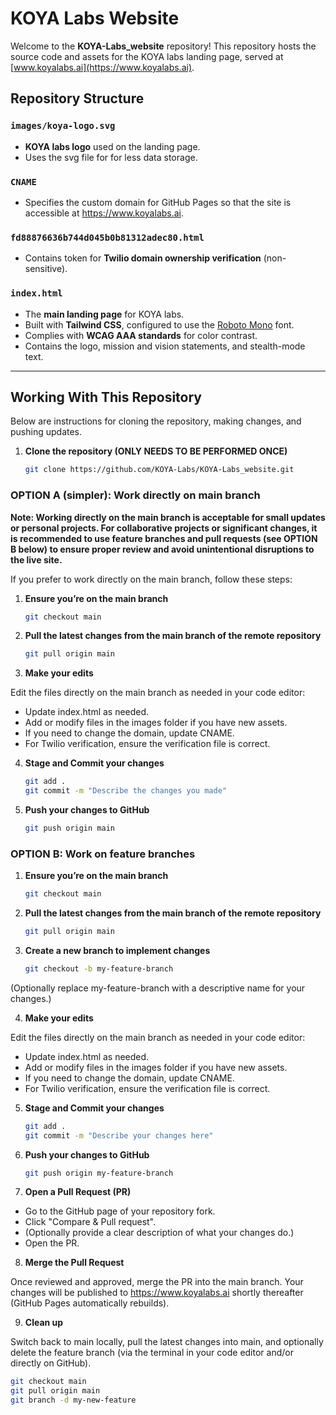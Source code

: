 # KOYA Labs Website

Welcome to the **KOYA-Labs_website** repository! This repository hosts the source code and assets for the KOYA labs landing page, served at [www.koyalabs.ai](https://www.koyalabs.ai).

## Repository Structure

### `images/koya-logo.svg`
- **KOYA labs logo** used on the landing page. 
- Uses the svg file for for less data storage.

### `CNAME`
- Specifies the custom domain for GitHub Pages so that the site is accessible at https://www.koyalabs.ai.

### `fd88876636b744d045b0b81312adec80.html`
- Contains token for **Twilio domain ownership verification** (non-sensitive).

### `index.html`
- The **main landing page** for KOYA labs.
- Built with **Tailwind CSS**, configured to use the [Roboto Mono](https://fonts.google.com/specimen/Roboto+Mono) font. 
- Complies with **WCAG AAA standards** for color contrast.
- Contains the logo, mission and vision statements, and stealth-mode text.

---

## Working With This Repository

Below are instructions for cloning the repository, making changes, and pushing updates.

1. **Clone the repository (ONLY NEEDS TO BE PERFORMED ONCE)**

   ```bash
   git clone https://github.com/KOYA-Labs/KOYA-Labs_website.git

### OPTION A (simpler): Work directly on main branch

**Note: Working directly on the main branch is acceptable for small updates or personal projects. For collaborative projects or significant changes, it is recommended to use feature branches and pull requests (see OPTION B below) to ensure proper review and avoid unintentional disruptions to the live site.**

If you prefer to work directly on the main branch, follow these steps:

1. **Ensure you’re on the main branch**

   ```bash
   git checkout main

2. **Pull the latest changes from the main branch of the remote repository**

   ```bash
   git pull origin main

3. **Make your edits**

Edit the files directly on the main branch as needed in your code editor:
- Update index.html as needed.
- Add or modify files in the images folder if you have new assets.
- If you need to change the domain, update CNAME.
- For Twilio verification, ensure the verification file is correct.

4. **Stage and Commit your changes**

   ```bash
   git add .
   git commit -m "Describe the changes you made"

5. **Push your changes to GitHub**

   ```bash
   git push origin main

### OPTION B: Work on feature branches

1. **Ensure you’re on the main branch**

   ```bash
   git checkout main

2. **Pull the latest changes from the main branch of the remote repository**

   ```bash
   git pull origin main

3. **Create a new branch to implement changes**

   ```bash
   git checkout -b my-feature-branch

(Optionally replace my-feature-branch with a descriptive name for your changes.)

4. **Make your edits**

Edit the files directly on the main branch as needed in your code editor:
- Update index.html as needed.
- Add or modify files in the images folder if you have new assets.
- If you need to change the domain, update CNAME.
- For Twilio verification, ensure the verification file is correct.

5. **Stage and Commit your changes**

   ```bash
   git add .
   git commit -m "Describe your changes here"

6. **Push your changes to GitHub**

   ```bash
   git push origin my-feature-branch

7. **Open a Pull Request (PR)**

- Go to the GitHub page of your repository fork.
- Click "Compare & Pull request".
- (Optionally provide a clear description of what your changes do.)
- Open the PR.

8. **Merge the Pull Request**

Once reviewed and approved, merge the PR into the main branch.
Your changes will be published to https://www.koyalabs.ai shortly thereafter (GitHub Pages automatically rebuilds).

9. **Clean up**

Switch back to main locally, pull the latest changes into main, and optionally delete the feature branch (via the terminal in your code editor and/or directly on GitHub).

   ```bash
   git checkout main
   git pull origin main
   git branch -d my-new-feature
